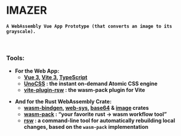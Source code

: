 # IMAZER

<b>

`A WebAssembly Vue App Prototype (that converts an image to its grayscale).`

<br>

### Tools:
- For the Web App:
    - [Vue 3](https://vuejs.org), [Vite 3](https://github.com/vitejs/vite), [TypeScript](https://www.typescriptlang.org)
    - [UnoCSS](https://github.com/unocss/unocss#unocss) : the instant on-demand Atomic CSS engine
    - [vite-plugin-rsw](https://github.com/rwasm/vite-plugin-rsw) : the wasm-pack plugin for Vite

<b>

- And for the Rust WebAssembly Crate:
    - [wasm-bindgen](https://crates.io/crates/wasm-bindgen), [web-sys](https://crates.io/crates/web-sys), [base64](https://crates.io/crates/base64) & [image](https://crates.io/crates/image) crates
    - [wasm-pack](https://github.com/rustwasm/wasm-pack) : “your favorite rust -> wasm workflow tool”
    - [rsw](https://github.com/rwasm/rsw-rs) : a command-line tool for automatically rebuilding local changes, based on the `wasm-pack` implementation
